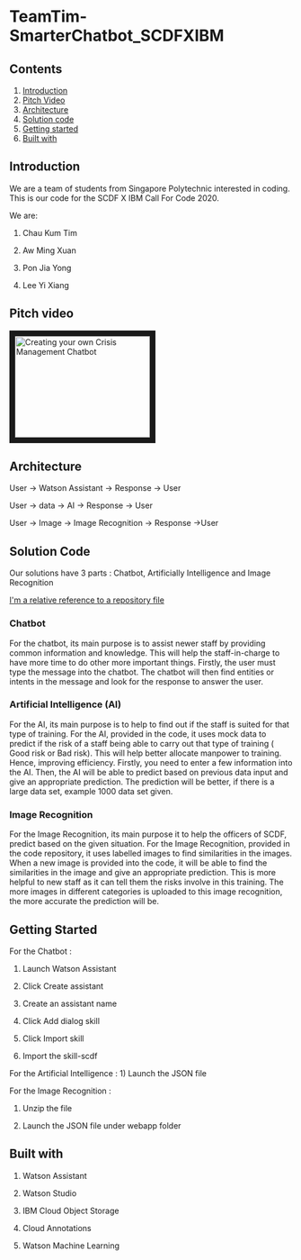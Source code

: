 # TeamTim-SmarterChatbot_SCDFXIBM

## Contents

1. [Introduction](#introduction)
1. [Pitch Video](#pitch-video)
1. [Architecture](#architecture)
1. [Solution code](#solution-code)
1. [Getting started](#getting-started)
1. [Built with](#built-with)

## Introduction

We are a team of students from Singapore Polytechnic interested in coding. This is our code for the SCDF X IBM Call For Code 2020.

We are:

1) Chau Kum Tim 

2) Aw Ming Xuan

3) Pon Jia Yong

4) Lee Yi Xiang

## Pitch video

<a href="http://www.youtube.com/watch?feature=player_embedded&v=v=2bDFYYMqv_g
" target="_blank"><img src="http://img.youtube.com/vi/YOUTUBE_VIDEO_ID_HERE/0.jpg" 
alt="Creating your own Crisis Management Chatbot" width="240" height="180" border="10" /></a>

## Architecture

User -> Watson Assistant  -> Response -> User

User -> data -> AI -> Response -> User

User -> Image -> Image Recognition -> Response ->User

## Solution Code
Our solutions have 3 parts : Chatbot, Artificially Intelligence and Image Recognition


[I'm a relative reference to a repository file](../blob/master/LICENSE)

### Chatbot

For the chatbot, its main purpose is to assist newer staff by providing common information and knowledge. This will help the staff-in-charge to have more time to do other more important things. Firstly, the user must type the message into the chatbot. The chatbot will then find entities or intents in the message and look for the response to answer the user.

### Artificial Intelligence (AI)

For the AI, its main purpose is to help to find out if the staff is suited for that type of training. For the AI, provided in the code, it uses mock data to predict if the risk of a staff being able to carry out that type of training ( Good risk or Bad risk). This will help better allocate manpower to training. Hence, improving efficiency. Firstly, you need to enter a few information into the AI. Then, the AI will be able to predict based on previous data input and give an appropriate prediction. The prediction will be better, if there is a large data set, example 1000 data set given.

### Image Recognition

For the Image Recognition, its main purpose it to help the officers of SCDF, predict based on the given situation. For the Image Recognition, provided in the code repository, it uses labelled images to find similarities in the images. When a new image is provided into the code, it will be able to find the similarities in the image and give an appropriate prediction. This is more helpful to new staff as it can tell them the risks involve in this training. The more images in different categories is uploaded to this image recognition, the more accurate the prediction will be.

## Getting Started

For the Chatbot :

1) Launch Watson Assistant

2) Click Create assistant

3) Create an assistant name

4) Click Add dialog skill

5) Click Import skill                      	

6) Import the skill-scdf
 
For the Artificial Intelligence : 1) Launch the JSON file
 
For the Image Recognition :
1) Unzip the file

2) Launch the JSON file under webapp folder

## Built with

1) Watson Assistant

2) Watson Studio

3) IBM Cloud Object Storage

4) Cloud Annotations

5) Watson Machine Learning
